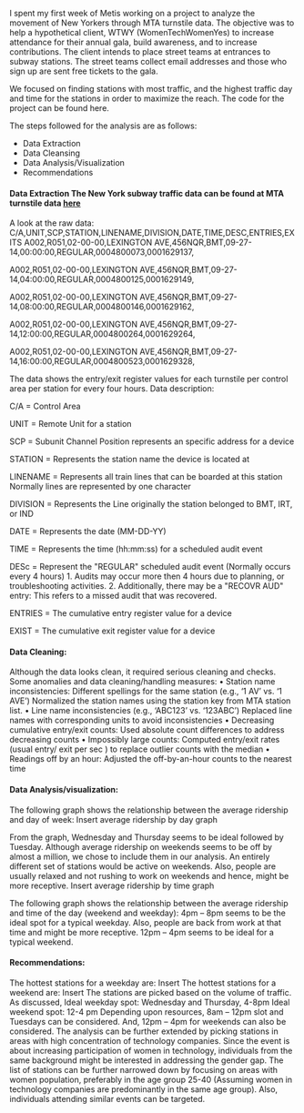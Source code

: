 
I spent my first week of Metis working on a project to analyze the movement of New Yorkers through MTA turnstile data. The objective was to help a hypothetical client, WTWY (WomenTechWomenYes) to increase attendance for their annual gala, build awareness, and to increase contributions. The client intends to place street teams at entrances to subway stations. The street teams collect email addresses and those who sign up are sent free tickets to the gala. 

We focused on finding stations with most traffic, and the highest traffic day and time for the stations in order to maximize the reach. The code for the project can be found here.

The steps followed for the analysis are as follows:

* Data Extraction
* Data Cleansing
* Data Analysis/Visualization
* Recommendations

#### Data Extraction  The New York subway traffic data can be found at MTA turnstile data [here](http://web.mta.info/developers/turnstile.html)

A look at the raw data:
C/A,UNIT,SCP,STATION,LINENAME,DIVISION,DATE,TIME,DESC,ENTRIES,EXITS
A002,R051,02-00-00,LEXINGTON AVE,456NQR,BMT,09-27-14,00:00:00,REGULAR,0004800073,0001629137,

A002,R051,02-00-00,LEXINGTON AVE,456NQR,BMT,09-27-14,04:00:00,REGULAR,0004800125,0001629149,

A002,R051,02-00-00,LEXINGTON AVE,456NQR,BMT,09-27-14,08:00:00,REGULAR,0004800146,0001629162,

A002,R051,02-00-00,LEXINGTON AVE,456NQR,BMT,09-27-14,12:00:00,REGULAR,0004800264,0001629264,

A002,R051,02-00-00,LEXINGTON AVE,456NQR,BMT,09-27-14,16:00:00,REGULAR,0004800523,0001629328,

The data shows the entry/exit register values for each turnstile per control area per station for every four hours.
Data description: 

C/A      = Control Area 

UNIT     = Remote Unit for a station 

SCP      = Subunit Channel Position represents an specific address for a device 

STATION  = Represents the station name the device is located at

LINENAME = Represents all train lines that can be boarded at this station
           Normally lines are represented by one character
           
DIVISION = Represents the Line originally the station belonged to BMT, IRT, or IND 

DATE     = Represents the date (MM-DD-YY)

TIME     = Represents the time (hh:mm:ss) for a scheduled audit event

DESc     = Represent the "REGULAR" scheduled audit event (Normally occurs every 4 hours)
           1. Audits may occur more then 4 hours due to planning, or troubleshooting activities. 
           2. Additionally, there may be a "RECOVR AUD" entry: This refers to a missed audit that was recovered. 
           
ENTRIES  = The cumulative entry register value for a device

EXIST    = The cumulative exit register value for a device


#### Data Cleaning: 
Although the data looks clean, it required serious cleaning and checks.
Some anomalies and data cleaning/handling measures:
•	Station name inconsistencies: Different spellings for the same station (e.g., ‘1 AV’ vs.  ‘1 AVE’)
               Normalized the station names using the station key from MTA station list.
•	Line name inconsistencies  (e.g., ‘ABC123’ vs. ‘123ABC’)
               Replaced line names with corresponding units to avoid inconsistencies
•	Decreasing cumulative entry/exit counts:
Used absolute count differences to address decreasing counts
•	Impossibly large counts:
           Computed entry/exit rates (usual entry/ exit per sec ) to replace outlier counts with the median
•	Readings off by an hour:
            Adjusted the off-by-an-hour counts to the nearest time

#### Data Analysis/visualization:
The following graph shows the relationship between the average ridership and day of week:
Insert average ridership by day graph

From the graph, Wednesday and Thursday seems to be ideal followed by Tuesday. 
Although average ridership on weekends seems to be off by almost a million, we chose to include them in our analysis. An entirely different set of stations would be active on weekends. Also, people are usually relaxed and not rushing to work on weekends and hence, might be more receptive.
Insert average ridership by time graph

The following graph shows the relationship between the average ridership and time of the day (weekend and weekday):
4pm – 8pm seems to be the ideal spot for a typical weekday. Also, people are back from work at that time and might be more receptive.
12pm – 4pm seems to be ideal for a typical weekend. 

#### Recommendations:
The hottest stations for a weekday are:
Insert
The hottest stations for a weekend are:
Insert
The stations are picked based on the volume of traffic. 
As discussed,
Ideal weekday spot: Wednesday and Thursday, 4-8pm
Ideal weekend spot: 12-4 pm
Depending upon resources, 8am – 12pm slot and Tuesdays can be considered. And, 12pm – 4pm for weekends can also be considered.
The analysis can be further extended by picking stations in areas with high concentration of technology companies. Since the event is about increasing participation of women in technology, individuals from the same background might be interested in addressing the gender gap. The list of stations can be further narrowed down by focusing on areas with women population, preferably in the age group 25-40 (Assuming women in technology companies are predominantly in the same age group). Also, individuals attending similar events can be targeted. 



